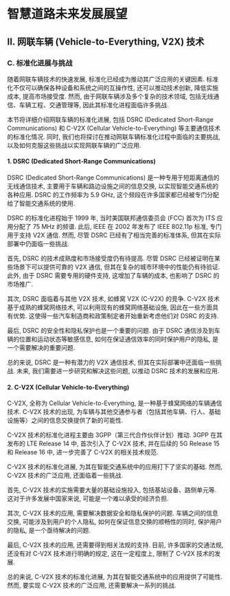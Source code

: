 # 智慧道路未来发展展望

## II. 网联车辆 (Vehicle-to-Everything, V2X) 技术

### C. 标准化进展与挑战

随着网联车辆技术的快速发展, 标准化已经成为推动其广泛应用的关键因素.
标准化不仅可以确保各种设备和系统之间的互操作性, 还可以推动技术创新, 降低实施成本, 提高市场接受度.
然而, 由于网联车辆涉及多个复杂的技术领域, 包括无线通信、车辆工程、交通管理等, 因此其标准化进程面临许多挑战.

本节将详细介绍网联车辆的标准化进展, 包括 DSRC (Dedicated Short-Range Communications) 和 C-V2X (Cellular Vehicle-to-Everything) 等主要通信技术的标准化情况.
同时, 我们也将探讨在推动网联车辆标准化过程中面临的主要挑战, 以及如何克服这些挑战以实现网联车辆的广泛应用.

#### 1. DSRC (Dedicated Short-Range Communications)

DSRC (Dedicated Short-Range Communications) 是一种专用于短距离通信的无线通信技术, 主要用于车辆和路边设施之间的信息交换, 以实现智能交通系统的各种应用.
DSRC 的工作频率为 5.9 GHz, 这个频段在许多国家都已经被专门分配给了智能交通系统的使用.

DSRC 的标准化进程始于 1999 年, 当时美国联邦通信委员会 (FCC) 首次为 ITS 应用分配了 75 MHz 的频谱.
此后, IEEE 在 2002 年发布了 IEEE 802.11p 标准, 专门用于支持 V2X 通信.
然而, 尽管 DSRC 已经有了相当完善的标准体系, 但其在实际部署中仍面临一些挑战.

首先, DSRC 的技术成熟度和市场接受度仍有待提高.
尽管 DSRC 已经被证明在某些场景下可以提供可靠的 V2X 通信, 但其在复杂的城市环境中的性能仍有待验证.
此外, 由于 DSRC 需要专用的硬件支持, 这增加了车辆的成本, 也影响了 DSRC 的市场推广.

其次, DSRC 面临着与其他 V2X 技术, 如蜂窝 V2X (C-V2X) 的竞争.
C-V2X 技术基于成熟的蜂窝网络技术, 可以利用现有的蜂窝网络基础设施, 因此在一些方面具有优势.
这使得一些汽车制造商和政策制定者开始重新考虑他们对 DSRC 的支持.

最后, DSRC 的安全性和隐私保护也是一个重要的问题.
由于 DSRC 通信涉及到车辆的位置和运动状态等敏感信息, 如何在保证通信效率的同时保护用户的隐私, 是一个需要解决的重要问题.

总的来说, DSRC 是一种有潜力的 V2X 通信技术, 但其在实际部署中还面临一些挑战.
未来, 我们需要进一步研究和解决这些问题, 以推动 DSRC 技术的发展和应用.

#### 2. C-V2X (Cellular Vehicle-to-Everything)

C-V2X, 全称为 Cellular Vehicle-to-Everything, 是一种基于蜂窝网络的车辆通信技术.
C-V2X 技术的出现, 为车辆与其他交通参与者（包括其他车辆、行人、基础设施等）之间的信息交换提供了新的可能性.

C-V2X 技术的标准化进程主要由 3GPP（第三代合作伙伴计划）推动.
3GPP 在其发布的 LTE Release 14 中, 首次引入了 C-V2X 技术, 并在后续的 5G Release 15 和 Release 16 中, 进一步完善了 C-V2X 的相关技术规范.

C-V2X 技术的标准化进展, 为其在智能交通系统中的应用打下了坚实的基础.
然而, C-V2X 技术的广泛应用, 还面临着一些挑战.

首先, C-V2X 技术的实施需要大量的基础设施投入, 包括基站设备、路侧单元等.
这对于许多发展中国家来说, 可能是一个难以承受的经济负担.

其次, C-V2X 技术的应用, 需要解决数据安全和隐私保护的问题.
车辆之间的信息交换, 可能涉及到用户的个人隐私, 如何在保证信息交换的顺畅性的同时, 保护用户的隐私, 是一个亟待解决的问题.

最后, C-V2X 技术的应用, 还需要得到相关法规的支持.
目前, 许多国家的交通法规, 还没有对 C-V2X 技术进行明确的规定, 这在一定程度上, 限制了 C-V2X 技术的发展.

总的来说, C-V2X 技术的标准化进展, 为其在智能交通系统中的应用提供了可能性.
然而, 要实现 C-V2X 技术的广泛应用, 还需要解决一系列的挑战.
